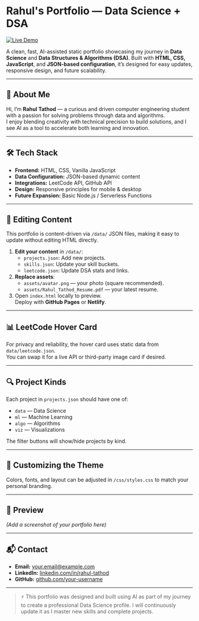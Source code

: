 # Rahul's Portfolio — Data Science + DSA

[![Live Demo](https://img.shields.io/badge/View-Portfolio-blue)](https://your-live-demo-link.com)

A clean, fast, AI-assisted static portfolio showcasing my journey in **Data Science** and **Data Structures & Algorithms (DSA)**. Built with **HTML, CSS, JavaScript**, and **JSON-based configuration**, it’s designed for easy updates, responsive design, and future scalability.

---

## 👤 About Me
Hi, I’m **Rahul Tathod** — a curious and driven computer engineering student with a passion for solving problems through data and algorithms.  
I enjoy blending creativity with technical precision to build solutions, and I see AI as a tool to accelerate both learning and innovation.  

---

## 🛠 Tech Stack
- **Frontend:** HTML, CSS, Vanilla JavaScript  
- **Data Configuration:** JSON-based dynamic content  
- **Integrations:** LeetCode API, GitHub API  
- **Design:** Responsive principles for mobile & desktop  
- **Future Expansion:** Basic Node.js / Serverless Functions  

---

## 📂 Editing Content
This portfolio is content-driven via `/data/` JSON files, making it easy to update without editing HTML directly.

1. **Edit your content** in `/data/`:
   - `projects.json`: Add new projects.
   - `skills.json`: Update your skill buckets.
   - `leetcode.json`: Update DSA stats and links.
2. **Replace assets**:
   - `assets/avatar.png` — your photo (square recommended).
   - `assets/Rahul_Tathod_Resume.pdf` — your latest resume.
3. Open `index.html` locally to preview.  
   Deploy with **GitHub Pages** or **Netlify**.

---

## 📊 LeetCode Hover Card
For privacy and reliability, the hover card uses static data from `data/leetcode.json`.  
You can swap it for a live API or third-party image card if desired.

---

## 🔍 Project Kinds
Each project in `projects.json` should have one of:
- `data` — Data Science
- `ml` — Machine Learning
- `algo` — Algorithms
- `viz` — Visualizations  

The filter buttons will show/hide projects by kind.

---

## 🎨 Customizing the Theme
Colors, fonts, and layout can be adjusted in `/css/styles.css` to match your personal branding.

---

## 📸 Preview
*(Add a screenshot of your portfolio here)*

---

## 📬 Contact
- **Email:** your.email@example.com  
- **LinkedIn:** [linkedin.com/in/rahul-tathod](https://linkedin.com/in/rahul-tathod)  
- **GitHub:** [github.com/your-username](https://github.com/your-username)

---

> ⚡ This portfolio was designed and built using AI as part of my journey to create a professional Data Science profile. I will continuously update it as I master new skills and complete projects.

